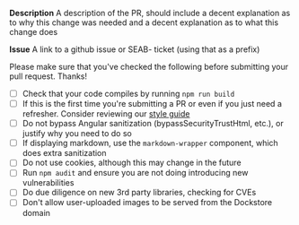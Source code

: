**Description**
A description of the PR, should include a decent explanation as to why this change was needed and a decent explanation as to what this change does

**Issue**
A link to a github issue or SEAB- ticket (using that as a prefix)

Please make sure that you've checked the following before submitting your pull request. Thanks!

- [ ] Check that your code compiles by running `npm run build`
- [ ] If this is the first time you're submitting a PR or even if you just need a refresher. Consider reviewing our [style guide](https://github.com/dockstore/dockstore/wiki/Dockstore-Frontend-Opinionated-Style-Guide#pr-checklist)
- [ ] Do not bypass Angular sanitization (bypassSecurityTrustHtml, etc.), or justify why you need to do so
- [ ] If displaying markdown, use the `markdown-wrapper` component, which does extra sanitization
- [ ] Do not use cookies, although this may change in the future
- [ ] Run `npm audit` and ensure you are not doing introducing new vulnerabilities
- [ ] Do due diligence on new 3rd party libraries, checking for CVEs
- [ ] Don't allow user-uploaded images to be served from the Dockstore domain
